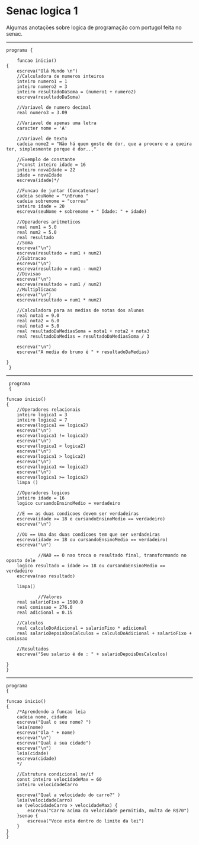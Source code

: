# Senac logica 1

Algumas anotações sobre logica de programação com portugol feita no senac.

---
    programa {
	
        funcao inicio()
	{
		escreva("Olá Mundo \n")
		//Calculadora de numeros inteiros 
		inteiro numero1 = 1 
		inteiro numero2 = 3
		inteiro resultadoDaSoma = (numero1 + numero2) 
		escreva(resultadoDaSoma)

		//Variavel de numero decimal
		real numero3 = 3.09

		//Variavel de apenas uma letra 
		caracter nome = 'A'

		//Variavel de texto 
		cadeia nome2 = "Não há quem goste de dor, que a procure e a queira ter, simplesmente porque é dor..."

		//Exemplo de constante 
		/*const inteiro idade = 16
		inteiro novaIdade = 22 
		idade = novaIdade
		escreva(idade)*/

		//Funcao de juntar (Concatenar)
		cadeia seuNome = "\nBruno "
		cadeia sobrenome = "correa"
		inteiro idade = 20 
		escreva(seuNome + sobrenome + " Idade: " + idade)

		//Operadores aritmeticos 
		real num1 = 5.0
		real num2 = 5.0
		real resultado 
		//Soma
		escreva("\n")
		escreva(resultado = num1 + num2)
		//Subtracao 
		escreva("\n")
		escreva(resultado = num1 - num2)
		//Divisao 
		escreva("\n")
		escreva(resultado = num1 / num2)
		//Multiplicacao 
		escreva("\n")
		escreva(resultado = num1 * num2)

		//Calculadora para as medias de notas dos alunos
		real nota1 = 9.0
		real nota2 = 6.0
		real nota3 = 5.0
		real resultadoDaMediasSoma = nota1 + nota2 + nota3
		real resultadoDaMedias = resultadoDaMediasSoma / 3
		
		escreva("\n")
		escreva("A media do bruno é " + resultadoDaMedias)
	
	}
     }
---
     programa
     {
	
	funcao inicio()
	{
		//Operadores relacionais  
		inteiro logica1 = 3
		inteiro logica2 = 7
		escreva(logica1 == logica2)
		escreva("\n")
		escreva(logica1 != logica2)
		escreva("\n")
		escreva(logica1 < logica2)
		escreva("\n")
		escreva(logica1 > logica2)
		escreva("\n")
		escreva(logica1 <= logica2)
		escreva("\n")
		escreva(logica1 >= logica2)
		limpa ()
		
		//Operadores logicos
		inteiro idade = 16
		logico cursandoEnsinoMedio = verdadeiro 

		//E == as duas condicoes devem ser verdadeiras 
		escreva(idade >= 18 e cursandoEnsinoMedio == verdadeiro)
		escreva("\n")

		//OU == Uma das duas condicoes tem que ser verdadeiras
		escreva(idade >= 18 ou cursandoEnsinoMedio == verdadeiro)
		escreva("\n")

                //NAO == O nao troca o resultado final, transformando no oposto dele
		logico resultado = idade >= 18 ou cursandoEnsinoMedio == verdadeiro
		escreva(nao resultado)

		limpa()

                //Valores
		real salarioFixo = 1500.0
		real comissao = 276.0
		real adicional = 0.15

		//Calculos 
		real calculoDoAdicional = salarioFixo * adicional
		real salarioDepoisDosCalculos = calculoDoAdicional + salarioFixo + comissao
		
		//Resultados
		escreva("Seu salario é de : " + salarioDepoisDosCalculos)

	}
    }
---
    programa
    {
	
	funcao inicio()
	{
		/*Aprendendo a funcao leia 
		cadeia nome, cidade
		escreva("Qual o seu nome? ")
		leia(nome)
		escreva("Ola " + nome)  
		escreva("\n")
		escreva("Qual a sua cidade")
		escreva("\n")
		leia(cidade)
		escreva(cidade)
		*/

		//Estrutura condicional se/if
		const inteiro velocidadeMax = 60
		inteiro velocidadeCarro
		
		escreva("Qual a velocidado do carro?" )
		leia(velocidadeCarro)
		se (velocidadeCarro > velocidadeMax) {
			escreva("Carro acima da velocidade permitida, multa de R$70")
		}senao {
			escreva("Voce esta dentro do limite da lei")
		}
	}
    }
	




